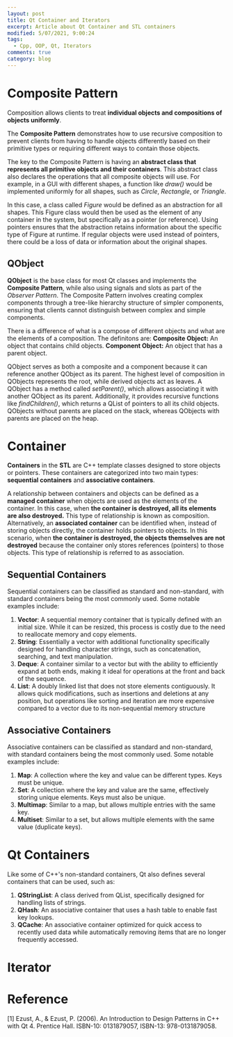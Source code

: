 ```yaml
---
layout: post
title: Qt Container and Iterators
excerpt: Article about Qt Container and STL containers
modified: 5/07/2021, 9:00:24
tags:
  - Cpp, OOP, Qt, Iterators
comments: true
category: blog
---
```

# Composite Pattern 
Composition allows clients to treat **individual objects and compositions of objects uniformly**.

The **Composite Pattern** demonstrates how to use recursive composition to prevent clients from having to handle objects differently based on their primitive types or requiring different ways to contain those objects.

The key to the Composite Pattern is having an **abstract class that represents all primitive objects and their containers**. This abstract class also declares the operations that all composite objects will use. For example, in a GUI with different shapes, a function like _draw()_ would be implemented uniformly for all shapes, such as _Circle_, _Rectangle_, or _Triangle_.

In this case, a class called _Figure_ would be defined as an abstraction for all shapes. This Figure class would then be used as the element of any container in the system, but specifically as a pointer (or reference). Using pointers ensures that the abstraction retains information about the specific type of Figure at runtime. If regular objects were used instead of pointers, there could be a loss of data or information about the original shapes.

## QObject
**QObject** is the base class for most Qt classes and implements the **Composite Pattern**, while also using signals and slots as part of the _Observer Pattern_. The Composite Pattern involves creating complex components through a tree-like hierarchy structure of simpler components, ensuring that clients cannot distinguish between complex and simple components.

There is a difference of what is a compose of different objects and what are the elements of a composition. The definitons are:
**Composite Object:** An object that contains child objects.
**Component Object:** An object that has a parent object.

QObject serves as both a composite and a component because it can reference another QObject as its parent. The highest level of composition in QObjects represents the root, while derived objects act as leaves. A QObject has a method called _setParent()_, which allows associating it with another QObject as its parent. Additionally, it provides recursive functions like _findChildren()_, which returns a QList of pointers to all its child objects. QObjects without parents are placed on the stack, whereas QObjects with parents are placed on the heap.

# Container
**Containers** in the **STL** are C++ template classes designed to store objects or pointers. These containers are categorized into two main types: **sequential containers** and **associative containers**.

A relationship between containers and objects can be defined as a **managed container** when objects are used as the elements of the container. In this case, when **the container is destroyed, all its elements are also destroyed.** This type of relationship is known as composition. Alternatively, an **associated container** can be identified when, instead of storing objects directly, the container holds pointers to objects. In this scenario, when **the container is destroyed, the objects themselves are not destroyed** because the container only stores references (pointers) to those objects. This type of relationship is referred to as association.

## Sequential Containers
Sequential containers can be classified as standard and non-standard, with standard containers being the most commonly used. Some notable examples include:

1. **Vector**: A sequential memory container that is typically defined with an initial size. While it can be resized, this process is costly due to the need to reallocate memory and copy elements.
2. **String**: Essentially a vector<char> with additional functionality specifically designed for handling character strings, such as concatenation, searching, and text manipulation.
3. **Deque**: A container similar to a vector but with the ability to efficiently expand at both ends, making it ideal for operations at the front and back of the sequence.
4. **List**: A doubly linked list that does not store elements contiguously. It allows quick modifications, such as insertions and deletions at any position, but operations like sorting and iteration are more expensive compared to a vector due to its non-sequential memory structure

## Associative Containers
Associative containers can be classified as standard and non-standard, with standard containers being the most commonly used. Some notable examples include:

1. **Map**: A collection where the key and value can be different types. Keys must be unique.
2. **Set**: A collection where the key and value are the same, effectively storing unique elements. Keys must also be unique.
3. **Multimap**: Similar to a map, but allows multiple entries with the same key.
4. **Multiset**: Similar to a set, but allows multiple elements with the same value (duplicate keys).

# Qt Containers
Like some of C++'s non-standard containers, Qt also defines several containers that can be used, such as:

1. **QStringList**: A class derived from QList<QString>, specifically designed for handling lists of strings.
2. **QHash**: An associative container that uses a hash table to enable fast key lookups.
3. **QCache**: An associative container optimized for quick access to recently used data while automatically removing items that are no longer frequently accessed.

# Iterator

# Reference
[1] Ezust, A., & Ezust, P. (2006). An Introduction to Design Patterns in C++ with Qt 4. Prentice Hall. ISBN-10: 0131879057, ISBN-13: 978-0131879058.
